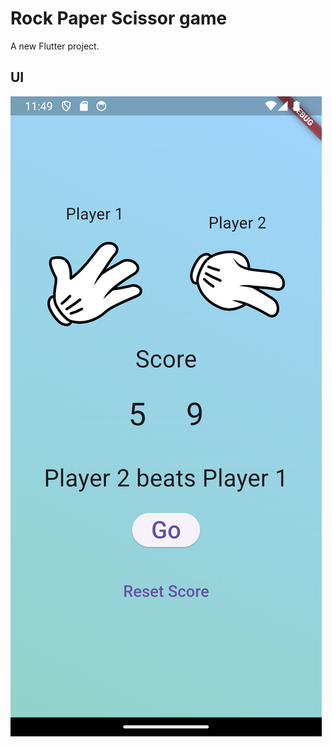 # Rock Paper Scissor game

A new Flutter project.

## UI
![Screenshot](/screenshot/UI.png "screenshot")
